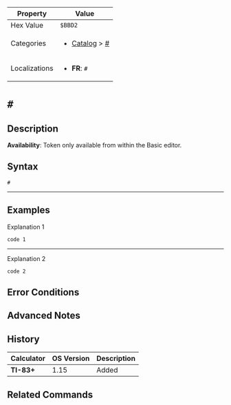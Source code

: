 | Property      | Value |
|---------------|-------|
| Hex Value     | `$BBD2`|
| Categories    | <ul><li>[Catalog](<../categories/Catalog.md>) > [#](<../categories/Catalog.md##>)</li></ul> |
| Localizations | <ul><li><b>FR</b>: `#`</li></ul> |

# `#`

## Description



<b>Availability</b>: Token only available from within the Basic editor.

## Syntax
`#`

<hr>

## Examples

Explanation 1
```ti-basic
code 1
```
---
Explanation 2
```ti-basic
code 2
```

## Error Conditions


## Advanced Notes


## History
| Calculator | OS Version | Description |
|------------|------------|-------------|
| <b>TI-83+</b> | 1.15 | Added

## Related Commands

    